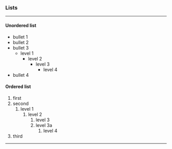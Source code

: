### Lists
---

#### Unordered list

- bullet 1
- bullet 2
- bullet 3
    - level 1
        - level 2
            - level 3
                - level 4
- bullet 4

#### Ordered list

1. first
1. second
    1. level 1
        1. level 2
            1. level 3
            1. level 3a
                1. level 4
1. third
---

